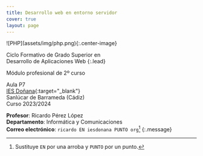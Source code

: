 ```yaml
---
title: Desarrollo web en entorno servidor
cover: true
layout: page
---
```


<div class="pull-right" markdown="1">
![PHP](assets/img/php.png){:.center-image}
</div>

Ciclo Formativo de Grado Superior en<br>
Desarrollo de Aplicaciones Web
{:.lead}

Módulo profesional de 2º curso

Aula P7<br>
[IES Doñana](http://www.iesdonana.org){:target="_blank"}<br>
Sanlúcar de Barrameda (Cádiz)<br>
Curso 2023/2024

**Profesor**: Ricardo Pérez López<br>
**Departamento**: Informática y Comunicaciones<br>
**Correo electrónico**: `ricardo EN iesdonana PUNTO org`[^correo]
{:.message}

[^correo]: Sustituye `EN` por una arroba y `PUNTO` por un punto.

